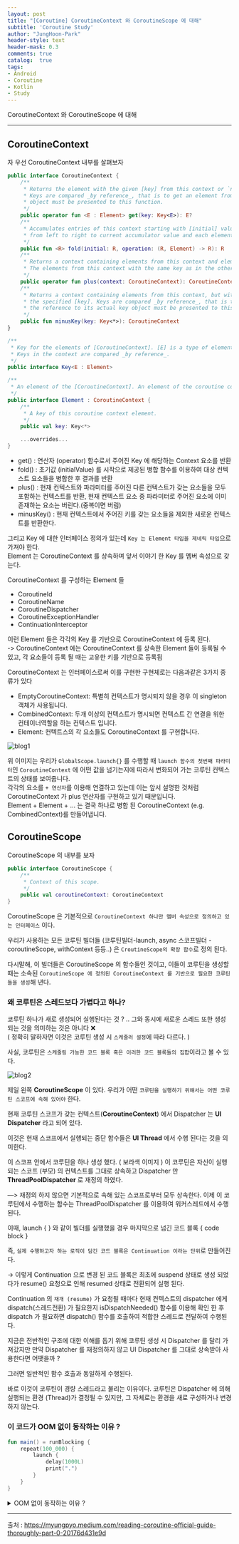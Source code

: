 ```yaml
---
layout: post
title: "[Coroutine] CoroutineContext 와 CoroutineScope 에 대해"
subtitle: 'Coroutine Study'
author: "JungHoon-Park"
header-style: text
header-mask: 0.3
comments: true
catalog:  true
tags:
- Android
- Coroutine
- Kotlin
- Study
---
```


CoroutineContext 와 CoroutineScope 에 대해

---

## CoroutineContext

자 우선 CoroutineContext 내부를 살펴보자

~~~kotlin
public interface CoroutineContext {
    /**
     * Returns the element with the given [key] from this context or `null`.
     * Keys are compared _by reference_, that is to get an element from the context the reference to its actual key
     * object must be presented to this function.
     */
    public operator fun <E : Element> get(key: Key<E>): E?
    /**
     * Accumulates entries of this context starting with [initial] value and applying [operation]
     * from left to right to current accumulator value and each element of this context.
     */
    public fun <R> fold(initial: R, operation: (R, Element) -> R): R
    /**
     * Returns a context containing elements from this context and elements from  other [context].
     * The elements from this context with the same key as in the other one are dropped.
     */
    public operator fun plus(context: CoroutineContext): CoroutineContext = ...impl...
    /**
     * Returns a context containing elements from this context, but without an element with
     * the specified [key]. Keys are compared _by reference_, that is to remove an element from the context
     * the reference to its actual key object must be presented to this function.
     */
    public fun minusKey(key: Key<*>): CoroutineContext
}

/**
 * Key for the elements of [CoroutineContext]. [E] is a type of element with this key.
 * Keys in the context are compared _by reference_.
 */
public interface Key<E : Element>

/**
 * An element of the [CoroutineContext]. An element of the coroutine context is a singleton context by itself.
 */
public interface Element : CoroutineContext {
    /**
     * A key of this coroutine context element.
     */
    public val key: Key<*>

    ...overrides...
}
~~~
- get() : 연산자 (operator) 함수로서 주어진 Key 에 해당하는 Context 요소를 반환
- fold() : 초기값 (initialValue) 를 시작으로 제공된 병합 함수를 이용하여 대상 컨텍스트 요소들을 병합한 후 결과를 반환
- plus() : 현재 컨텍스트와 파라미터를 주어진 다른 컨텍스트가 갖는 요소들을 모두 포함하는 컨텍스트를 반환, 현재 컨텍스트 요소 중 파라미터로 주어진 요소에 이미 존재하는 요소는 버린다.(중복이면 버림)
- minusKey() : 현재 컨텍스트에서 주어진 키를 갖는 요소들을 제외한 새로운 컨텍스트를 반환한다.

그리고 Key 에 대한 인터페이스 정의가 있는데 `Key 는 Element 타입을 제네릭 타입`으로 가져야 한다.  
Element 는 CoroutineContext 를 상속하며 앞서 이야기 한 Key 를 멤버 속성으로 갖는다.  

CoroutineContext 를 구성하는 Element 들
- CoroutineId
- CoroutineName
- CoroutineDispatcher
- CoroutineExceptionHandler
- ContinuationInterceptor  

이런 Element 들은 각각의 Key 를 기반으로 CoroutineContext 에 등록 된다.  
-> CoroutineContext 에는 CoroutineContext 를 상속한 Element 들이 등록될 수 있고, 각 요소들이 등록 될 때는 고유한 키를 기반으로 등록됨  

CoroutineContext 는 인터페이스로써 이를 구현한 구현체로는 다음과같은 3가지 종류가 있다

- EmptyCoroutineContext: 특별히 컨텍스트가 명시되지 않을 경우 이 singleton 객체가 사용됩니다.
- CombinedContext: 두개 이상의 컨텍스트가 명시되면 컨텍스트 간 연결을 위한 컨테이너역할을 하는 컨텍스트 입니다.
- Element: 컨텍트스의 각 요소들도 CoroutineContext 를 구현합니다.

![blog1](https://user-images.githubusercontent.com/30828236/214220280-29db5c54-f517-45fa-8f95-239121fbc8a4.png)  

위 이미지는 우리가 `GlobalScope.launch{}` 를 수행할 때 `launch 함수의 첫번째 파라미터`인 `CoroutineContext` 에 어떤 값을 넘기는지에 따라서 변화되어 가는 코루틴 컨텍스트의 상태를 보여줍니다.  
각각의 요소를 `+ 연산자`를 이용해 연결하고 있는데 이는 앞서 설명한 것처럼 CoroutineContext 가 plus 연산자를 구현하고 있기 때문입니다.  
Element + Element + … 는 결국 하나로 병합 된 CoroutineContext (e.g. CombinedContext)를 만들어냅니다.

## CoroutineScope

CoroutineScope 의 내부를 보자

~~~kotlin
public interface CoroutineScope {
    /**
     * Context of this scope.
     */
    public val coroutineContext: CoroutineContext
}
~~~

CoroutineScope 은 기본적으로 `CoroutineContext 하나만 멤버 속성으로 정의하고 있는 인터페이스` 이다.

우리가 사용하는 모든 코루틴 빌더들 (코루틴빌더-launch, async 스코프빌더 - coroutineScope, withContext 등등..) 은 `CroutineScope의 확장 함수`로 정의 된다.

다시말해, 이 빌더들은 CoroutineScope 의 함수들인 것이고, 이들이 코루틴을 생성할 때는 소속된 `CoroutineScope 에 정의된 CoroutineContext 를 기반으로 필요한 코루틴들을 생성`해 낸다.

### 왜 코루틴은 스레드보다 가볍다고 하나?
코루틴 하나가 새로 생성되어 실행된다는 것 ? .. 그와 동시에 새로운 스레드 또한 생성되는 것을 의미하는 것은 아니다 ❌   
( 정확히 말하자면 이것은 코루틴 생성 시 `스케줄러 설정`에 따라 다르다. )

사실, 코루틴은 `스케줄링 가능한 코드 블록 혹은 이러한 코드 블록들의 집합`이라고 볼 수 있다.

![blog2](https://user-images.githubusercontent.com/30828236/214220952-7bf3f176-7e56-4186-a20c-91d5a3a07a75.png)

제일 왼쪽 **CoroutineScope** 이 있다. 우리가 어떤 `코루틴을 실행하기 위해서는 어떤 코루틴 스코프에 속해 있어야` 한다.

현재 코루틴 스코프가 갖는 컨텍스트(**CoroutineContext**) 에서 Dispatcher 는 **UI Dispatcher** 라고 되어 있다.

이것은 현재 스코프에서 실행되는 중단 함수들은 **UI Thread** 에서 수행 된다는 것을 의미한다.  

이 스코프 안에서 코루틴을 하나 생성 했다. ( 보라색 이미지 ) 이 코루틴은 자신이 실행되는 스코프 (부모) 의 컨텍스트를 그대로 상속하고 Dispatcher 만 **ThreadPoolDispatcher** 로 재정의 하였다.

—> 재정의 하지 않으면 기본적으로 속해 있는 스코프로부터 모두 상속한다. 이제 이 코루틴에서 수행하는 함수는 ThreadPoolDispatcher 를 이용하여 워커스레드에서 수행된다.

이때, launch { } 와 같이 빌더를 실행했을 경우 마지막으로 넘긴 코드 블록 { code block }

즉, `실제 수행하고자 하는 로직이 담긴 코드 블록은 Continuation 이라는 단위`로 만들어진다.

→ 이렇게 Continuation 으로 변경 된 코드 블록은 최초에 suspend 상태로 생성 되었다가 resume() 요청으로 인해 resumed 상태로 전환되어 실행 된다.

Continuation 의 `재개 (resume)` 가 요청될 때마다 현재 컨텍스트의 dispatcher 에게 dispatch(스레드전환) 가 필요한지 isDispatchNeeded() 함수를 이용해 확인 한 후 dispatch 가 필요하면 dispatch() 함수를 호출하여 적합한 스레드로 전달하여 수행된다.

지금은 전반적인 구조에 대한 이해를 돕기 위해 코루틴 생성 시 Dispatcher 를 달리 가져갔지만 만약 Dispatcher 를 재정의하지 않고 UI Dispatcher 를 그대로 상속받아 사용한다면 어땟을까 ?

그러면 일반적인 함수 호출과 동일하게 수행된다.

바로 이것이 코루틴이 경량 스레드라고 불리는 이유이다. 코루틴은 Dispatcher 에 의해 실행되는 환경 (Thread)가 결정될 수 있지만, 그 자체로는 환경을 새로 구성하거나 변경하지 않는다.

### 이 코드가 OOM 없이 동작하는 이유 ?

~~~kotlin
fun main() = runBlocking {
    repeat(100_000) {
        launch {
            delay(1000L)
            print(".")
        }
    }
}
~~~
<details>
<summary>OOM 없이 동작하는 이유 ?</summary>
<div markdown="1">
위 코드는 코루틴을 10만개 수행하는 코드이다.  
위 예제에서 launch {  } 코루틴 빌더는 Dispatcher 를 재정의 하지 않았기 때문에 현재 스코프(runBlocking) 의 Dispatcher 를 그대로 사용한다.
runBlocking 코루틴 빌더는 내부적으로 GlobalScope 를 사용하며 Dispatcher 는 BlockingEventLoop 를 사용하는대, 이는 큐를 이용한 이벤트 루프 형태의 Dispatcher 구현이다.
그래서 위 코드는 실행 스레드에서 이벤트 루프 기반으로 10만번의 이벤트를 발생하여 점(”.”) 을 출력하게 되면 스레드 부하는 없으므로 OOM 을 피할 수 있다.
</div>
</details>


---
출처 : https://myungpyo.medium.com/reading-coroutine-official-guide-thoroughly-part-0-20176d431e9d
